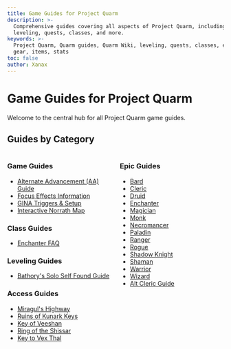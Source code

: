 ```yaml
---
title: Game Guides for Project Quarm
description: >-
  Comprehensive guides covering all aspects of Project Quarm, including
  leveling, quests, classes, and more.
keywords: >-
  Project Quarm, Quarm guides, Quarm Wiki, leveling, quests, classes, epics,
  gear, items, stats
toc: false
author: Xanax
---
```


# Game Guides for Project Quarm

Welcome to the central hub for all Project Quarm game guides.

## Guides by Category

<div style="display: flex;">
    <div style="flex: 1; margin-right: 10px;">
        <h3>Game Guides</h3>
        <ul>
            <li><a href="{{ 'aa' | relative_url }}">Alternate Advancement (AA) Guide</a></li>
            <li><a href="{{ 'focus' | relative_url }}">Focus Effects Information</a></li>
            <li><a href="{{ 'gina' | relative_url }}">GINA Triggers & Setup</a></li>
            <li><a href="{{ 'norrath-map' | relative_url }}">Interactive Norrath Map</a></li>
        </ul>
        <h3>Class Guides</h3>
        <ul>
            <li><a href="{{ 'enchanter-faq' | relative_url }}">Enchanter FAQ</a></li>
        </ul>
        <h3>Leveling Guides</h3>
        <ul>
            <li><a href="{{ 'BathorySSFGuide' | relative_url }}">Bathory's Solo Self Found Guide</a></li>
          	<!-- <li><a href="{{ 'brewing_guide' | relative_url }}">Brewing Guide</a></li> -->
        </ul>
        <h3>Access Guides</h3>
        <ul>
            <li><a href="{{ 'miragul_highway' | relative_url }}">Miragul's Highway</a></li>
            <li><a href="{{ 'kunarkkeys' | relative_url }}">Ruins of Kunark Keys</a></li>
            <li><a href="{{ 'keyofveeshan' | relative_url }}">Key of Veeshan</a></li>
            <li><a href="{{ 'ring-of-the-shissar' | relative_url }}">Ring of the Shissar</a></li>
            <li><a href="{{ 'keytovexthal' | relative_url }}">Key to Vex Thal</a></li>
        </ul>
    </div>
    <div style="flex: 1; margin-left: 10px;">
        <h3>Epic Guides</h3>
        <ul>
            <li><a href="{{ 'bard_epic' | relative_url }}">Bard</a></li>
            <li><a href="{{ 'cleric_epic' | relative_url }}">Cleric</a></li>
            <li><a href="{{ 'druid_epic' | relative_url }}">Druid</a></li>
            <li><a href="{{ 'enchanter_epic' | relative_url }}">Enchanter</a></li>
            <li><a href="{{ 'magician_epic' | relative_url }}">Magician</a></li>
            <li><a href="{{ 'monk_epic' | relative_url }}">Monk</a></li>
            <li><a href="{{ 'necromancer_epic' | relative_url }}">Necromancer</a></li>
            <li><a href="{{ 'paladin_epic' | relative_url }}">Paladin</a></li>
            <li><a href="{{ 'ranger_epic' | relative_url }}">Ranger</a></li>
            <li><a href="{{ 'rogue_epic' | relative_url }}">Rogue</a></li>
            <li><a href="{{ 'shadow_knight_epic' | relative_url }}">Shadow Knight</a></li>
            <li><a href="{{ 'shaman_epic' | relative_url }}">Shaman</a></li>
            <li><a href="{{ 'warrior_epic' | relative_url }}">Warrior</a></li>
            <li><a href="{{ 'wizard_epic' | relative_url }}">Wizard</a></li>
            <li><a href="{{ 'cleric-epic-guide' | relative_url }}">Alt Cleric Guide</a></li>